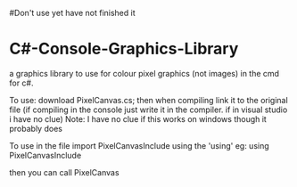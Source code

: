 #Don't use yet have not finished it

# C#-Console-Graphics-Library
a graphics library to use for colour pixel graphics (not images) in the cmd for c#.

To use: download PixelCanvas.cs; then when compiling link it to the original file (if compiling in the console just write it in the compiler. if in visual studio i have no clue)
Note: I have no clue if this works on windows though it probably does

To use in the file import PixelCanvasInclude using the 'using'
eg: using PixelCanvasInclude

then you can call PixelCanvas
